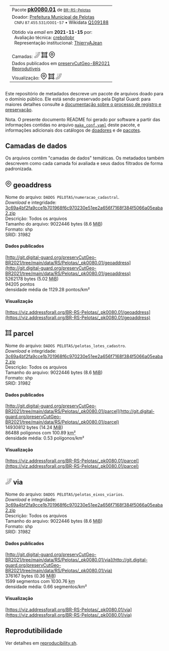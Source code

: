 <aside>
<table align="right" style="padding: 1em">
<tr><td>Pacote <a target="_git" title="link canônico para o git deste pacote" href="http://git.digital-guard.org/preserv-BR/blob/main/data/RS/Pelotas/_pk0080.01"><big><b>pk0080.01</b></big></a> de <small><a target="_osmcodes" title="Jurisdição" href="https://osm.codes/BR-RS-Pelotas">BR-RS-Pelotas</a></small>
</td></tr>
<tr><td>
Doador: <a rel="external" target="_doador" href="https://www.pelotas.rs.gov.br/">Prefeitura Municipal de Pelotas</a>
<br/>&nbsp; <small>CNPJ 87.455.531/0001-57</small> • Wikidata <a rel="external" target="_doador" title="link descritor Wikidata do doador" href="https://www.wikidata.org/wiki/Q109188">Q109188</a></small><br/>

Obtido via <i>email</i> em <b>2021-11-15</b> por:
<br/>&nbsp; Avaliação técnica: <a rel="external" target="_gitPerson" title="usuário Git" href="https://github.com/crebollobr">crebollobr</a>
<br/>&nbsp; Representação institucional: <a rel="external" target="_gitPerson" title="usuário Git" href="https://github.com/ThierryAJean">ThierryAJean</a><br/>
</td></tr>
<tr><td>Camadas: <a title="via" href="#-via"><img src="https://raw.githubusercontent.com/digital-guard/preserv/main/docs/assets/layerIcon-via.png" alt="via" width="20"/></a> <a title="parcel" href="#-parcel"><img src="https://raw.githubusercontent.com/digital-guard/preserv/main/docs/assets/layerIcon-parcel.png" alt="parcel" width="20"/></a> <a title="geoaddress" href="#-geoaddress"><img src="https://raw.githubusercontent.com/digital-guard/preserv/main/docs/assets/layerIcon-geoaddress.png" alt="geoaddress" width="20"/></a> </td></tr>
<tr><td>Dados publicados em <a href="http://git.digital-guard.org/preservCutGeo-BR2021/tree/main/data/RS/Pelotas/_pk0080.01">preservCutGeo-BR2021</a><br/><a href="#reprodutibilidade">Reprodutíveis</a></td></tr>
<tr><td>Visualização: <a title="geoaddress" href="https://viz.addressforall.org/BR-RS-Pelotas/_pk0080.01/geoaddress"><img src="https://raw.githubusercontent.com/digital-guard/preserv/main/docs/assets/layerIcon-geoaddress.png" alt="geoaddress" width="20"/></a> <a title="parcel" href="https://viz.addressforall.org/BR-RS-Pelotas/_pk0080.01/parcel"><img src="https://raw.githubusercontent.com/digital-guard/preserv/main/docs/assets/layerIcon-parcel.png" alt="parcel" width="20"/></a> <a title="via" href="https://viz.addressforall.org/BR-RS-Pelotas/_pk0080.01/via"><img src="https://raw.githubusercontent.com/digital-guard/preserv/main/docs/assets/layerIcon-via.png" alt="via" width="20"/></a> </td></tr>
</table>
</aside>

<section>

Este repositório de metadados descreve um pacote de arquivos doado para o domínio público. Ele está sendo preservado pela Digital Guard: para maiores detalhes consulte a [documentação sobre o processo de registro e preservação](https://wiki.addressforall.org/doc/Documentação_Digital-guard).

Nota. O presente documento README foi gerado por software a partir das informações contidas no arquivo [`make_conf.yaml`](make_conf.yaml) deste pacote, e informações adicionais dos catálogos de [doadores](https://git.digital-guard.org/preserv-BR/blob/main/data/donor.csv) e de [pacotes](https://git.digital-guard.org/preserv-BR/blob/main/data/donatedPack.csv).

# Camadas de dados

Os arquivos contêm "camadas de dados" temáticas. Os metadados também descrevem como cada camada foi avaliada e seus dados filtrados de forma padronizada.

## <img src="https://raw.githubusercontent.com/digital-guard/preserv/main/docs/assets/layerIcon-geoaddress.png" alt="geoaddress" width="20"/> geoaddress

Nome do arquivo: `DADOS PELOTAS/numeracao_cadastral`.<br/>*Download* e integridade: [3c69a4bf2fa9cce1b701968f6c970230e51ee2a656f7168f384f5066a05eaba2.zip](http://dl.digital-guard.org/3c69a4bf2fa9cce1b701968f6c970230e51ee2a656f7168f384f5066a05eaba2.zip)<br/>Descrição: Todos os arquivos<br/>Tamanho do arquivo: 9022446 bytes (8.6 <abbr title="mebibyte">MiB</abbr>)<br/>Formato: shp<br/>SRID: 31982

#### Dados publicados
[http://git.digital-guard.org/preservCutGeo-BR2021/tree/main/data/RS/Pelotas/_pk0080.01/geoaddress](http://git.digital-guard.org/preservCutGeo-BR2021/tree/main/data/RS/Pelotas/_pk0080.01/geoaddress)<br/>5262178 bytes (5.02 <abbr title="mebibyte">MiB</abbr>)<br/>94205 pontos<br/>densidade média de 1129.28 pontos/km²

#### Visualização
[https://viz.addressforall.org/BR-RS-Pelotas/_pk0080.01/geoaddress](https://viz.addressforall.org/BR-RS-Pelotas/_pk0080.01/geoaddress)
## <img src="https://raw.githubusercontent.com/digital-guard/preserv/main/docs/assets/layerIcon-parcel.png" alt="parcel" width="20"/> parcel

Nome do arquivo: `DADOS PELOTAS/pelotas_lotes_cadastro`.<br/>*Download* e integridade: [3c69a4bf2fa9cce1b701968f6c970230e51ee2a656f7168f384f5066a05eaba2.zip](http://dl.digital-guard.org/3c69a4bf2fa9cce1b701968f6c970230e51ee2a656f7168f384f5066a05eaba2.zip)<br/>Descrição: Todos os arquivos<br/>Tamanho do arquivo: 9022446 bytes (8.6 <abbr title="mebibyte">MiB</abbr>)<br/>Formato: shp<br/>SRID: 31982

#### Dados publicados
[http://git.digital-guard.org/preservCutGeo-BR2021/tree/main/data/RS/Pelotas/_pk0080.01/parcel](http://git.digital-guard.org/preservCutGeo-BR2021/tree/main/data/RS/Pelotas/_pk0080.01/parcel)<br/>14930812 bytes (14.24 <abbr title="mebibyte">MiB</abbr>)<br/>86488 polígonos com 100.89 <abbr title="quilômetros quadrados">km²</abbr><br/>densidade média: 0.53 polígonos/km²

#### Visualização
[https://viz.addressforall.org/BR-RS-Pelotas/_pk0080.01/parcel](https://viz.addressforall.org/BR-RS-Pelotas/_pk0080.01/parcel)
## <img src="https://raw.githubusercontent.com/digital-guard/preserv/main/docs/assets/layerIcon-via.png" alt="via" width="20"/> via

Nome do arquivo: `DADOS PELOTAS/pelotas_eixos_viarios`.<br/>*Download* e integridade: [3c69a4bf2fa9cce1b701968f6c970230e51ee2a656f7168f384f5066a05eaba2.zip](http://dl.digital-guard.org/3c69a4bf2fa9cce1b701968f6c970230e51ee2a656f7168f384f5066a05eaba2.zip)<br/>Descrição: Todos os arquivos<br/>Tamanho do arquivo: 9022446 bytes (8.6 <abbr title="mebibyte">MiB</abbr>)<br/>Formato: shp<br/>SRID: 31982

#### Dados publicados
[http://git.digital-guard.org/preservCutGeo-BR2021/tree/main/data/RS/Pelotas/_pk0080.01/via](http://git.digital-guard.org/preservCutGeo-BR2021/tree/main/data/RS/Pelotas/_pk0080.01/via)<br/>376167 bytes (0.36 <abbr title="mebibyte">MiB</abbr>)<br/>1599 segmentos com 1030.76 <abbr title="quilômetros">km</abbr><br/>densidade média: 0.66 segmentos/km²

#### Visualização
[https://viz.addressforall.org/BR-RS-Pelotas/_pk0080.01/via](https://viz.addressforall.org/BR-RS-Pelotas/_pk0080.01/via)

</section>
<section>

# Reprodutibilidade

Ver detalhes em [reproducibility.sh](reproducibility.sh).

</section>

